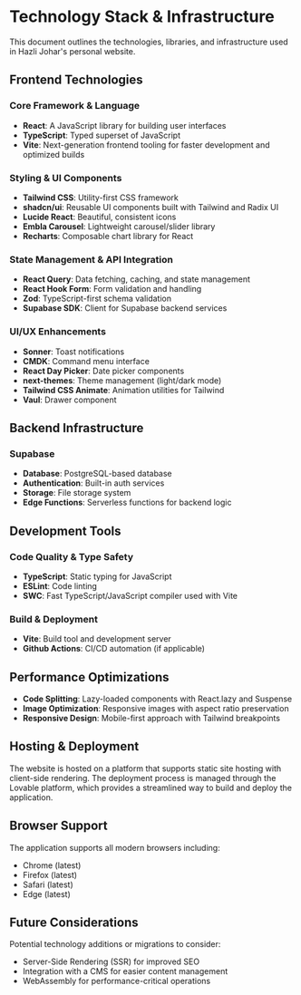 
# Technology Stack & Infrastructure

This document outlines the technologies, libraries, and infrastructure used in Hazli Johar's personal website.

## Frontend Technologies

### Core Framework & Language
- **React**: A JavaScript library for building user interfaces
- **TypeScript**: Typed superset of JavaScript
- **Vite**: Next-generation frontend tooling for faster development and optimized builds

### Styling & UI Components
- **Tailwind CSS**: Utility-first CSS framework
- **shadcn/ui**: Reusable UI components built with Tailwind and Radix UI
- **Lucide React**: Beautiful, consistent icons
- **Embla Carousel**: Lightweight carousel/slider library
- **Recharts**: Composable chart library for React

### State Management & API Integration
- **React Query**: Data fetching, caching, and state management
- **React Hook Form**: Form validation and handling
- **Zod**: TypeScript-first schema validation
- **Supabase SDK**: Client for Supabase backend services

### UI/UX Enhancements
- **Sonner**: Toast notifications
- **CMDK**: Command menu interface
- **React Day Picker**: Date picker components
- **next-themes**: Theme management (light/dark mode)
- **Tailwind CSS Animate**: Animation utilities for Tailwind
- **Vaul**: Drawer component

## Backend Infrastructure

### Supabase
- **Database**: PostgreSQL-based database
- **Authentication**: Built-in auth services
- **Storage**: File storage system
- **Edge Functions**: Serverless functions for backend logic

## Development Tools

### Code Quality & Type Safety
- **TypeScript**: Static typing for JavaScript
- **ESLint**: Code linting
- **SWC**: Fast TypeScript/JavaScript compiler used with Vite

### Build & Deployment
- **Vite**: Build tool and development server
- **Github Actions**: CI/CD automation (if applicable)

## Performance Optimizations

- **Code Splitting**: Lazy-loaded components with React.lazy and Suspense
- **Image Optimization**: Responsive images with aspect ratio preservation
- **Responsive Design**: Mobile-first approach with Tailwind breakpoints

## Hosting & Deployment

The website is hosted on a platform that supports static site hosting with client-side rendering. The deployment process is managed through the Lovable platform, which provides a streamlined way to build and deploy the application.

## Browser Support

The application supports all modern browsers including:
- Chrome (latest)
- Firefox (latest)
- Safari (latest)
- Edge (latest)

## Future Considerations

Potential technology additions or migrations to consider:
- Server-Side Rendering (SSR) for improved SEO
- Integration with a CMS for easier content management
- WebAssembly for performance-critical operations

